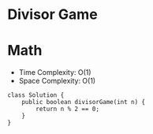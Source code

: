 # Divisor Game

# Math

- Time Complexity: O(1)
- Space Complexity: O(1)

```
class Solution {
    public boolean divisorGame(int n) {
        return n % 2 == 0;
    }
}
```
